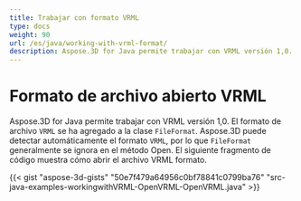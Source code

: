 ```yaml
---
title: Trabajar con formato VRML
type: docs
weight: 90
url: /es/java/working-with-vrml-format/
description: Aspose.3D for Java permite trabajar con VRML versión 1,0. El formato de archivo VRML se ha agregado a la clase FileFormat. Aspose.3D puede detectar automáticamente el formato VRML, por lo que FileFormat generalmente se ignora en el método Open.
---
```

#  **Formato de archivo abierto VRML**
Aspose.3D for Java permite trabajar con VRML versión 1,0. El formato de archivo `VRML` se ha agregado a la clase `FileFormat`. Aspose.3D puede detectar automáticamente el formato `VRML`, por lo que `FileFormat` generalmente se ignora en el método Open. El siguiente fragmento de código muestra cómo abrir el archivo VRML formato.

{{< gist "aspose-3d-gists" "50e7f479a64956c0bf78841c0799ba76" "src-java-examples-workingwithVRML-OpenVRML-OpenVRML.java" >}}
